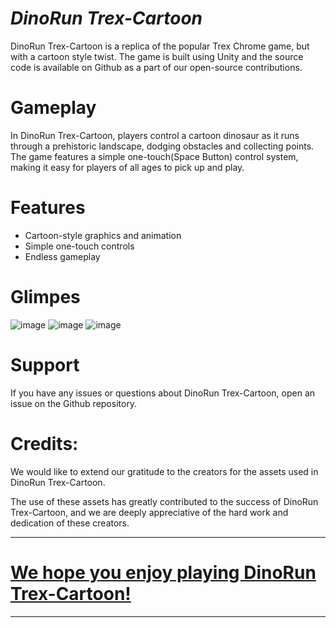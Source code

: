 # *********************DinoRun Trex-Cartoon*********************

DinoRun Trex-Cartoon is a replica of the popular Trex Chrome game, but with a cartoon style twist. The game is built using Unity and the source code is available on Github as a part of our open-source contributions.

# Gameplay

In DinoRun Trex-Cartoon, players control a cartoon dinosaur as it runs through a prehistoric landscape, dodging obstacles and collecting points. The game features a simple one-touch(Space Button) control system, making it easy for players of all ages to pick up and play.

# Features

- Cartoon-style graphics and animation
- Simple one-touch controls
- Endless gameplay

# Glimpes
![image](https://user-images.githubusercontent.com/84278213/214000968-8c57db65-a5ef-4658-acb2-778b28522beb.png)
![image](https://user-images.githubusercontent.com/84278213/214001065-2f354a7f-4674-4392-b423-cf0448eb2368.png)
![image](https://user-images.githubusercontent.com/84278213/214001227-97f2dfc0-3527-4b63-9631-900193390c3b.png)

# Support
If you have any issues or questions about DinoRun Trex-Cartoon, open an issue on the Github repository.

# Credits:
We would like to extend our gratitude to the  creators for the assets used in DinoRun Trex-Cartoon.

The use of these assets has greatly contributed to the success of DinoRun Trex-Cartoon, and we are deeply appreciative of the hard work and dedication of these creators.


**************************************************************
# [We hope you enjoy playing DinoRun Trex-Cartoon!](https://github.com/sponsors/himanshuskyrockets/)
***************************************************************
